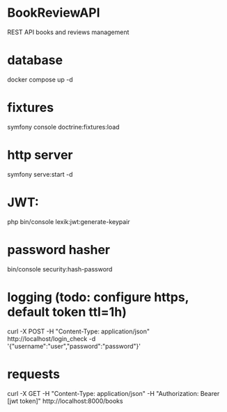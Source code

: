 # BookReviewAPI
REST API books and reviews management

# database
docker compose up -d

# fixtures
symfony console doctrine:fixtures:load

# http server
symfony serve:start -d

# JWT:
php bin/console lexik:jwt:generate-keypair

# password hasher
bin/console security:hash-password

# logging (todo: configure https, default token ttl=1h)
curl -X POST -H "Content-Type: application/json" http://localhost/login_check -d '{"username":"user","password":"password"}'

# requests
curl -X GET -H "Content-Type: application/json" -H "Authorization: Bearer [jwt token]" http://localhost:8000/books
